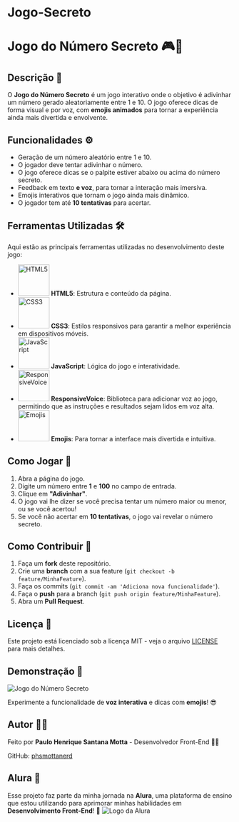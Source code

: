 ﻿# Jogo-Secreto
# Jogo do Número Secreto 🎮🔢

## Descrição 📜
O **Jogo do Número Secreto** é um jogo interativo onde o objetivo é adivinhar um número gerado aleatoriamente entre 1 e 10. O jogo oferece dicas de forma visual e por voz, com **emojis animados** para tornar a experiência ainda mais divertida e envolvente.

## Funcionalidades ⚙️
- Geração de um número aleatório entre 1 e 10.
- O jogador deve tentar adivinhar o número.
- O jogo oferece dicas se o palpite estiver abaixo ou acima do número secreto.
- Feedback em texto **e voz**, para tornar a interação mais imersiva.
- Emojis interativos que tornam o jogo ainda mais dinâmico.
- O jogador tem até **10 tentativas** para acertar.

## Ferramentas Utilizadas 🛠️

Aqui estão as principais ferramentas utilizadas no desenvolvimento deste jogo:

- <img src="https://upload.wikimedia.org/wikipedia/commons/thumb/6/65/HTML5_logo_black.svg/1200px-HTML5_logo_black.svg.png" alt="HTML5" width="70"> **HTML5**: Estrutura e conteúdo da página.
- <img src="https://upload.wikimedia.org/wikipedia/commons/thumb/6/62/CSS3_logo.svg/1280px-CSS3_logo.svg.png" alt="CSS3" width="70"> **CSS3**: Estilos responsivos para garantir a melhor experiência em dispositivos móveis.
- <img src="https://upload.wikimedia.org/wikipedia/commons/9/99/JavaScript-logo.png" alt="JavaScript" width="70"> **JavaScript**: Lógica do jogo e interatividade.
- <img src="https://upload.wikimedia.org/wikipedia/commons/7/75/ResponsiveVoice_logo.svg" alt="ResponsiveVoice" width="70"> **ResponsiveVoice**: Biblioteca para adicionar voz ao jogo, permitindo que as instruções e resultados sejam lidos em voz alta.
- <img src="https://upload.wikimedia.org/wikipedia/commons/thumb/0/08/Emoji_u1f44c.svg/1000px-Emoji_u1f44c.svg.png" alt="Emojis" width="70"> **Emojis**: Para tornar a interface mais divertida e intuitiva.

## Como Jogar 🎯
1. Abra a página do jogo.
2. Digite um número entre **1** e **100** no campo de entrada.
3. Clique em **"Adivinhar"**.
4. O jogo vai lhe dizer se você precisa tentar um número maior ou menor, ou se você acertou!
5. Se você não acertar em **10 tentativas**, o jogo vai revelar o número secreto.

## Como Contribuir 🤝
1. Faça um **fork** deste repositório.
2. Crie uma **branch** com a sua feature (`git checkout -b feature/MinhaFeature`).
3. Faça os commits (`git commit -am 'Adiciona nova funcionalidade'`).
4. Faça o **push** para a branch (`git push origin feature/MinhaFeature`).
5. Abra um **Pull Request**.

## Licença 📜
Este projeto está licenciado sob a licença MIT - veja o arquivo [LICENSE](LICENSE) para mais detalhes.

## Demonstração 🎤
![Jogo do Número Secreto](https://i.imgur.com/your-image-link.png)

Experimente a funcionalidade de **voz interativa** e dicas com **emojis**! 😎

## Autor 👨‍💻
Feito por **Paulo Henrique Santana Motta** - Desenvolvedor Front-End 👨‍💻

GitHub: [phsmottanerd](https://github.com/phsmottanerd)

## Alura 🚀
Esse projeto faz parte da minha jornada na **Alura**, uma plataforma de ensino que estou utilizando para aprimorar minhas habilidades em **Desenvolvimento Front-End**! 🚀
![Logo da Alura](https://upload.wikimedia.org/wikipedia/commons/a/a6/Logo_da_Alura.png)

